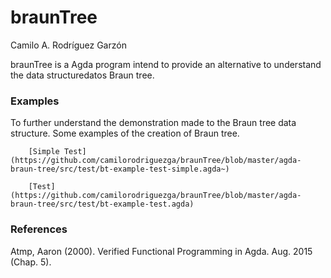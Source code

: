 # braunTree

Camilo A. Rodríguez Garzón

braunTree is a Agda program intend to provide an alternative to understand the data structuredatos Braun tree.

### Examples

To further understand the demonstration made to the Braun tree data structure. Some examples of the creation of Braun tree.

```
	[Simple Test](https://github.com/camilorodriguezga/braunTree/blob/master/agda-braun-tree/src/test/bt-example-test-simple.agda~) 

	[Test](https://github.com/camilorodriguezga/braunTree/blob/master/agda-braun-tree/src/test/bt-example-test.agda)
```

### References

Atmp, Aaron (2000). Verified Functional Programming in Agda. Aug. 2015 (Chap. 5).
